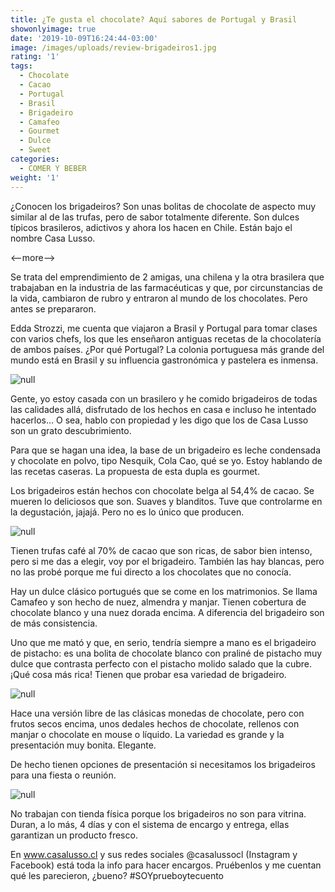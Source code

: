 ```yaml
---
title: ¿Te gusta el chocolate? Aquí sabores de Portugal y Brasil
showonlyimage: true
date: '2019-10-09T16:24:44-03:00'
image: /images/uploads/review-brigadeiros1.jpg
rating: '1'
tags:
  - Chocolate
  - Cacao
  - Portugal
  - Brasil
  - Brigadeiro
  - Camafeo
  - Gourmet
  - Dulce
  - Sweet
categories:
  - COMER Y BEBER
weight: '1'
---
```

¿Conocen los brigadeiros? Son unas bolitas de chocolate de aspecto muy similar al de las trufas, pero de sabor totalmente diferente. Son dulces típicos brasileros, adictivos y ahora los hacen en Chile. Están bajo el nombre Casa Lusso. 

<--more-->

Se trata del emprendimiento de 2 amigas, una chilena y la otra brasilera que trabajaban en la industria de las farmacéuticas y que, por circunstancias de la vida, cambiaron de rubro y entraron al mundo de los chocolates. Pero antes se prepararon.

Edda Strozzi, me cuenta que viajaron a Brasil y Portugal para tomar clases con varios chefs, los que les enseñaron antiguas recetas de la chocolatería de ambos países. ¿Por qué Portugal? La colonia portuguesa más grande del mundo está en Brasil y su influencia gastronómica y pastelera es inmensa.

![null](/images/uploads/review-brigadeiros-6.jpg)

Gente, yo estoy casada con un brasilero y he comido brigadeiros de todas las calidades allá, disfrutado de los hechos en casa e incluso he intentado hacerlos… O sea, hablo con propiedad y les digo que los de Casa Lusso son un grato descubrimiento.

Para que se hagan una idea, la base de un brigadeiro es leche condensada y chocolate en polvo, tipo Nesquik, Cola Cao, qué se yo. Estoy hablando de las recetas caseras. La propuesta de esta dupla es gourmet.

Los brigadeiros están hechos con chocolate belga al 54,4% de cacao. Se mueren lo deliciosos que son. Suaves y blanditos. Tuve que controlarme en la degustación, jajajá. Pero no es lo único que producen.

![null](/images/uploads/review-brigadeiros2.jpg)

Tienen trufas café al 70% de cacao que son ricas, de sabor bien intenso, pero si me das a elegir, voy por el brigadeiro. También las hay blancas, pero no las probé porque me fui directo a los chocolates que no conocía.

Hay un dulce clásico portugués que se come en los matrimonios. Se llama Camafeo y son hecho de nuez, almendra y manjar. Tienen cobertura de chocolate blanco y una nuez dorada encima. A diferencia del brigadeiro son de más consistencia. 

Uno que me mató y que, en serio, tendría siempre a mano es el brigadeiro de pistacho: es una bolita de chocolate blanco con praliné de pistacho muy dulce que contrasta perfecto con el pistacho molido salado que la cubre. ¡Qué cosa más rica! Tienen que probar esa variedad de brigadeiro.

![null](/images/uploads/review-brigadeiros-5.jpg)

Hace una versión libre de las clásicas monedas de chocolate, pero con frutos secos encima, unos dedales hechos de chocolate, rellenos con manjar o chocolate en mouse o líquido. 
La variedad es grande y la presentación muy bonita. Elegante. 

De hecho tienen opciones de presentación si necesitamos los brigadeiros para una fiesta o reunión.

![null](/images/uploads/review-brigadeiros-3.jpg)

No trabajan con tienda física porque los brigadeiros no son para vitrina. Duran, a lo más, 4 días y con el sistema de encargo y entrega, ellas garantizan un producto fresco. 

En www.casalusso.cl y sus redes sociales @casalussocl (Instagram y Facebook) está toda la info para hacer encargos. Pruébenlos y me cuentan qué les parecieron, ¿bueno? #SOYprueboytecuento
